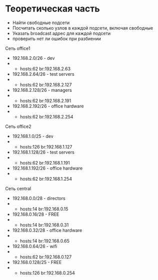 
# Теоретическая часть
- Найти свободные подсети
- Посчитать сколько узлов в каждой подсети, включая свободные
- Указать broadcast адрес для каждой подсети
- проверить нет ли ошибок при разбиении

Сеть office1
- 192.168.2.0/26      - dev
- - hosts:62 br:192.168.2.63
- 192.168.2.64/26    - test servers
- - hosts:62 br:192.168.2.127
- 192.168.2.128/26  - managers
- - hosts:62 br:192.168.2.191
- 192.168.2.192/26  - office hardware
- - hosts:62 br:192.168.2.254

Сеть office2
- 192.168.1.0/25      - dev
- - hosts:126 br:192.168.1.127
- 192.168.1.128/26  - test servers
- - hosts:62 br:192.168.1.191
- 192.168.1.192/26  - office hardware
- - hosts:62 br:192.168.1.254


Сеть central
- 192.168.0.0/28    - directors
- - hosts:14 br:192.168.0.15
- 192.168.0.16/28   - FREE
- - hosts:14 br:192.168.0.31
- 192.168.0.32/28  - office hardware
- - hosts:14 br:192.168.0.65
- 192.168.0.64/26  - wifi
- - hosts:62 br:192.168.0.127
- 192.168.0.128/25  - FREE
- - hosts:126 br:192.168.0.254
